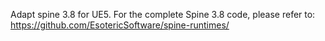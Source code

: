 Adapt spine 3.8 for UE5.
For the complete Spine 3.8 code, please refer to: https://github.com/EsotericSoftware/spine-runtimes/
